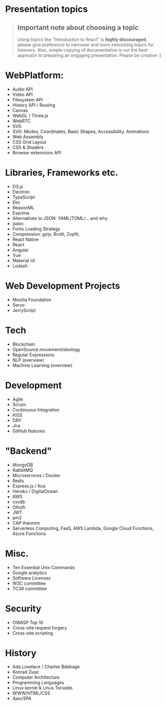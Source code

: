# Presentation topics

> ## Important note about choosing a topic
>
> Using topics like "Introduction to React" is **highly discouraged**, please give preference to narrower and more interesting topics for listeners.
> Also, simple copying of documentation is not the best approach to preparing an engaging presentation. Please be creative :)

# WebPlatform:

- Audio API
- Video API
- Filesystem API
- History API / Routing
- Canvas
- WebGL / Three.js
- WebRTC
- SVG
- SVG: Modes, Coordinates, Basic Shapes, Accessibility, Animations
- Web Assembly
- CSS Grid Layout
- CSS & Shaders
- Browser extensions API

# Libraries, Frameworks etc.

- D3.js
- Electron
- TypeScript
- Elm
- ReasonML
- Esprima
- Alternatives to JSON: YAML/TOML/... and why
- jsdoc
- Fonts Loading Strategy
- Compression: gzip, Brotli, Zopfli;
- React Native
- React
- Angular
- Vue
- Material UI
- Lodash

# Web Development Projects

- Mozilla Foundation
- Servo
- JerryScript

# Tech

- Blockchain
- OpenSource movement/ideology
- Regular Expressions
- NLP (overview)
- Machine Learning (overview)

# Development

- Agile
- Scrum
- Continuous Integration
- KISS
- DRY
- Jira
- GitHub features

# "Backend"

- MongoDB
- RabbitMQ
- Microservices / Docker
- Redis
- Express.js / Koa
- Heroku / DigitalOcean
- AWS
- csvdb
- OAuth
- JWT
- pm2
- CAP theorem
- Serverless Computing, FaaS, AWS Lambda, Google Cloud Functions, Azure Functions

# Misc.

- Ten Essential Unix Commands
- Google analytics
- Software Licenses
- W3C committee
- TC39 committee

# Security

- OWASP Top 10
- Cross-site request forgery
- Cross-site scripting

# History

- Ada Lovelace / Charles Babbage
- Konrad Zuse
- Computer Architecture
- Programming Languages
- Linux kernel & Linus Torvalds
- WWW/HTML/CSS
- Ajax/SPA
